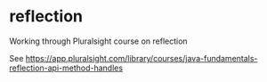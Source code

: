 # reflection
Working through Pluralsight course on reflection

See https://app.pluralsight.com/library/courses/java-fundamentals-reflection-api-method-handles
